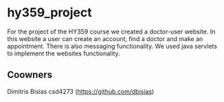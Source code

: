 # hy359_project

For the project of the HY359 course we created a doctor-user website. In this website a user can create an account, find a doctor and make an appointment. There is also
messaging functionality. We used java servlets to implement the websites functionality.

## Coowners
Dimitris Bisias csd4273 (https://github.com/dbisias)
